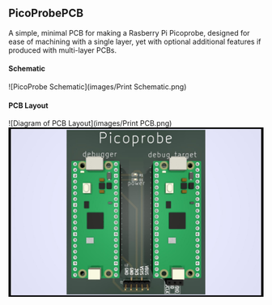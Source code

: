 ## PicoProbePCB
A simple, minimal PCB for making a Rasberry Pi Picoprobe, designed for ease of machining with a single layer, yet with optional additional features if produced with multi-layer PCBs.  

#### Schematic
![PicoProbe Schematic](images/Print Schematic.png)


#### PCB Layout
![Diagram of PCB Layout](images/Print PCB.png)
![3D render of PCB](images/PicoProbePCB.jpg)
